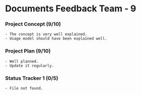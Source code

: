 Documents Feedback Team - 9
===========================
 
### Project Concept (9/10)
    - The concept is very well explained.
    - Usage model should have been explained well. 
 
### Project Plan (9/10)
    - Well planned.
    - Update it regularly.
### Status Tracker 1 (0/5)
    - File not found.